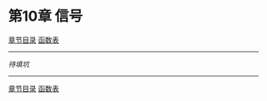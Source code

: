 <h1 id=file_notes>
    第10章 信号
</h1>

[章节目录](../../README.md#title_ch10 "返回章节目录")
[函数表](func.md "进入函数表")

---

*待填坑*

---

[章节目录](../../README.md#title_ch10 "返回章节目录")
[函数表](func.md "进入函数表")